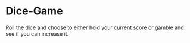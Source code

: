 # Dice-Game
Roll the dice and choose to either hold your current score or gamble and see if you can increase it.
